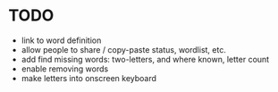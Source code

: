 # TODO

- link to word definition
- allow people to share / copy-paste status, wordlist, etc.
- add find missing words: two-letters, and where known, letter count
- enable removing words
- make letters into onscreen keyboard
